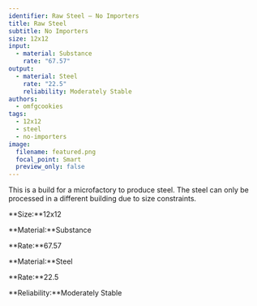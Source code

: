 ```yaml
---
identifier: Raw Steel – No Importers
title: Raw Steel
subtitle: No Importers
size: 12x12
input:
  - material: Substance
    rate: "67.57"
output:
  - material: Steel
    rate: "22.5"
    reliability: Moderately Stable
authors:
  - omfgcookies
tags:
  - 12x12
  - steel
  - no-importers
image:
  filename: featured.png
  focal_point: Smart
  preview_only: false
---
```

This is a build for a microfactory to produce steel. The steel can only be processed in a different building due to size constraints.

**Size:**12x12

**Material:**Substance

**Rate:**67.57

**Material:**Steel

**Rate:**22.5

**Reliability:**Moderately Stable